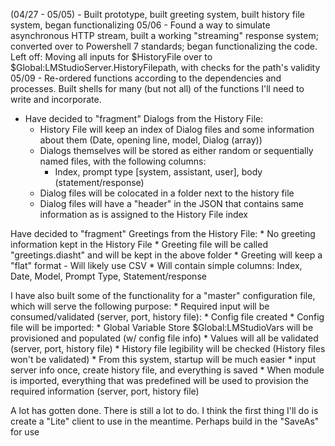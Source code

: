 (04/27 - 05/05) - Built prototype, built greeting system, built history file system, began functionalizing
05/06 - Found a way to simulate asynchronous HTTP stream, built a working "streaming" response system; converted over to Powershell 7 standards; began functionalizing the code.
Left off: Moving all inputs for $HistoryFile over to $Global:LMStudioServer.HistoryFilepath, with checks for the path's validity
05/09 - Re-ordered functions according to the dependencies and processes. Built shells for many (but not all) of the functions I'll need to write and incorporate.

* Have decided to "fragment" Dialogs from the History File: 
    * History File will keep an index of Dialog files and some information about them (Date, opening line, model, Dialog (array))
    * Dialogs themselves will be stored as either random or sequentially named files, with the following columns:
        * Index, prompt type [system, assistant, user], body (statement/response)
    * Dialog files will be colocated in a folder next to the history file
    * Dialog files will have a "header" in the JSON that contains same information as is assigned to the History File index

Have decided to "fragment" Greetings from the History File:
    * No greeting information kept in the History File
    * Greeting file will be called "greetings.diasht" and will be kept in the above folder
    * Greeting will keep a "flat" format - Will likely use CSV
        * Will contain simple columns: Index, Date, Model, Prompt Type, Statement/response

I have also built some of the functionality for a "master" configuration file, which will serve the following purpose:
    * Required input will be consumed/validated (server, port, history file):
        * Config file created
    * Config file will be imported:
        * Global Variable Store $Global:LMStudioVars will be provisioned and populated (w/ config file info)
        * Values will all be validated (server, port, history file)
        * History file legibility will be checked (History files won't be validated)
    * From this system, startup will be much easier
        * input server info once, create history file, and everything is saved
        * When module is imported, everything that was predefined will be used to provision the required information (server, port, history file)

A lot has gotten done. There is still a lot to do. I think the first thing I'll do is create a "Lite" client to use in the meantime. Perhaps build in the "SaveAs" for use